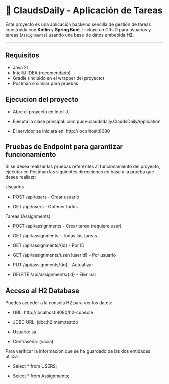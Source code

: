 # 📝 ClaudsDaily - Aplicación de Tareas

Este proyecto es una aplicación backend sencilla de gestión de tareas construida con **Kotlin** y **Spring Boot**. Incluye un CRUD para usuarios y tareas (`Assignments`) usando una base de datos embebida **H2**.

---

## Requisitos

- Java 21
- IntelliJ IDEA (recomendado)
- Gradle (incluido en el wrapper del proyecto)
- Postman o similar para pruebas


## Ejecucion del proyecto

- Abre el proyecto en IntelliJ.

- Ejecuta la clase principal:
com.puce.claudsdaily.ClaudsDailyApplication

- El servidor se iniciará en:
http://localhost:8080

## Pruebas de Endpoint para garantizar funcionamiento 

Si se desea realizar las pruebas referentes al funcionamiento del proyecto, ejecutar en Postman las siguientes direcciones en base a la prueba que desee realiazr:

Usuarios

- POST /api/users - Crear usuario

- GET /api/users - Obtener todos

Tareas (Assignments)

- POST /api/assignments - Crear tarea (requiere user)

- GET /api/assignments - Todas las tareas

- GET /api/assignments/{id} - Por ID

- GET /api/assignments/user/{userId} - Por usuario

- PUT /api/assignments/{id} - Actualizar

- DELETE /api/assignments/{id} - Eliminar

## Acceso al H2 Database

Puedes acceder a la consola H2 para ver los datos:

- URL: http://localhost:8080/h2-console

- JDBC URL: jdbc:h2:mem:testdb

- Usuario: sa

- Contraseña: (vacía)
  
Para verificar la informacion que se ha guardado de las dos entidades utilizar:

- Select * from USERS;

- Select * from Assignments;
